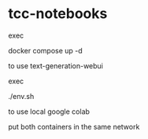 # tcc-notebooks
exec 

docker compose up -d

to use text-generation-webui


exec

./env.sh

to use local google colab


put both containers in the same network
